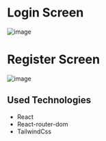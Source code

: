 # Login Screen
![image](https://github.com/halituzan/auth-template/assets/8484782/af2dec15-1854-40b8-8f5d-34e6c456343e)
# Register Screen
![image](https://github.com/halituzan/auth-template/assets/8484782/04702e68-646b-42e3-976b-bdb62ad489e2)

## Used Technologies
- React
- React-router-dom
- TailwindCss
